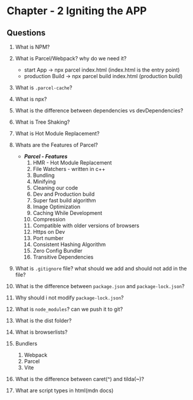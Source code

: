 # Chapter - 2 Igniting the APP

## Questions

01. What is NPM?
02. What is Parcel/Webpack? why do we need it?
    - start App -> npx parcel index.html (index.html is the entry point)
    - production Build -> npx parcel build index.html (production build)
03. What is `.parcel-cache`?
04. What is npx?
05. What is the difference between dependencies vs devDependencies?
06. What is Tree Shaking?
07. What is Hot Module Replacement?
08. Whats are the Features of Parcel?

    - ***Parcel - Features***
        01. HMR - Hot Module Replacement
        02. File Watchers - written in c++
        03. Bundling
        04. Minifying
        05. Cleaning our code
        06. Dev and Production build
        07. Super fast build algorithm
        08. Image Optimization
        09. Caching While Development
        10. Compression
        11. Compatible with older versions of browsers
        12. Https on Dev
        13. Port number
        14. Consistent Hashing Algorithm
        15. Zero Config Bundler
        16. Transitive Dependencies

09. What is `.gitignore` file? what should we add and should not add in the file?
10. What is the difference between `package.json` and `package-lock.json`?
11. Why should i not modify `package-lock.json`?
12. What is `node_modules`? can we push it to git?
13. What is the dist folder?
14. What is browserlists?
15. Bundlers
    01. Webpack
    02. Parcel
    03. Vite
16. What is the difference between caret(^) and tilda(~)?
17. What are script types in html(mdn docs)
